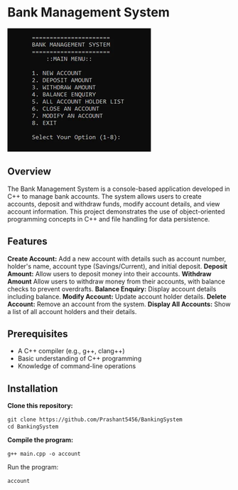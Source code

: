 # Bank Management System

![Banking System](https://github.com/Prashant5456/BankingSystem/blob/main/Banking%20System1.webp)

## Overview
The Bank Management System is a console-based application developed in C++ to manage bank accounts. The system allows users to create accounts, deposit and withdraw funds, modify account details, and view account information. This project demonstrates the use of object-oriented programming concepts in C++ and file handling for data persistence.

## Features
**Create Account:** Add a new account with details such as account number, holder's name, account type (Savings/Current), and initial deposit.
**Deposit Amount:** Allow users to deposit money into their accounts.
**Withdraw Amount**  Allow users to withdraw money from their accounts, with balance checks to prevent overdrafts.
**Balance Enquiry:** Display account details including balance.
**Modify Account:** Update account holder details.
**Delete Account:** Remove an account from the system.
**Display All Accounts:** Show a list of all account holders and their details.

## Prerequisites
- A C++ compiler (e.g., g++, clang++)
- Basic understanding of C++ programming
- Knowledge of command-line operations

## Installation

**Clone this repository:**
```
git clone https://github.com/Prashant5456/BankingSystem
cd BankingSystem
```
**Compile the program:**
```
g++ main.cpp -o account
```
Run the program:
```
account
```
